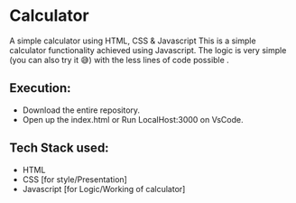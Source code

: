 # Calculator
 A simple calculator using HTML, CSS &amp; Javascript
 This is a simple calculator functionality achieved using Javascript. The logic is very simple (you can also try it 😅) with the less lines of code possible .

## Execution:
- Download the entire repository.
- Open up the index.html or Run LocalHost:3000 on VsCode.

## Tech Stack used: 
- HTML
- CSS [for style/Presentation]
- Javascript [for Logic/Working of calculator]
